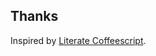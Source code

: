 ## Thanks

Inspired by [Literate Coffeescript](https://github.com/jashkenas/coffeescript/issues/1786).